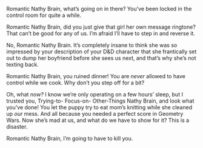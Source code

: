 Romantic Nathy Brain, what’s going on in there? You’ve been locked in the control room for quite a while.

Romantic Nathy Brain, did you just give that girl her own message ringtone? That can’t be good for any of us. I’m afraid I’ll have to step in and reverse it.

No, Romantic Nathy Brain. It’s completely insane to think she was so impressed by your description of your D&amp;D character that she frantically set out to dump her boyfriend before she sees us next, and that’s why she’s not texting back.

Romantic Nathy Brain, you ruined dinner! You are *never* allowed to have control while we cook. Why don’t you step off for a bit?

Oh, what *now?* I know we’re only operating on a few hours’ sleep, but I trusted you, Trying-to- Focus-on- Other-Things Nathy Brain, and look what you’ve done! You let the puppy try to eat mom’s knitting while she cleaned up *our* mess. And all because you needed a perfect score in Geometry Wars. Now she’s mad at us, and what do we have to show for it? This is a disaster.

Romantic Nathy Brain, I’m going to have to kill you.
